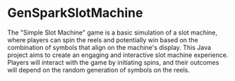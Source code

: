 # GenSparkSlotMachine

The "Simple Slot Machine" game is a basic simulation of a slot machine, where players can spin the reels and potentially win based on the combination of symbols that align on the machine's display. This Java project aims to create an engaging and interactive slot machine experience. Players will interact with the game by initiating spins, and their outcomes will depend on the random generation of symbols on the reels.
